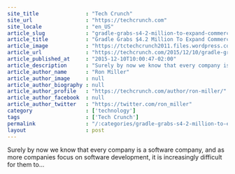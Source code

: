 ```yaml
---
site_title               : "Tech Crunch"
site_url                 : "https://techcrunch.com"
site_locale              : "en_US"
article_slug             : "gradle-grabs-s4-2-million-to-expand-commercial-company-around-open-source-build-system"
article_title            : "Gradle Grabs $4.2 Million To Expand Commercial Company Around Open Source Build System"
article_image            : "https://tctechcrunch2011.files.wordpress.com/2015/12/shutterstock_172084607.jpg?w=764&h=400&crop=1"
article_url              : "https://techcrunch.com/2015/12/10/gradle-grabs-4-2-million-to-build-commercial-company-around-open-source-developer-automation-tool/"
article_published_at     : "2015-12-10T10:00:47-02:00"
article_description      : "Surely by now we know that every company is a software company, and as more companies focus on software development, it is increasingly difficult for them to..."
article_author_name      : "Ron Miller"
article_author_image     : null
article_author_biography : null
article_author_profile   : "https://techcrunch.com/author/ron-miller/"
article_author_facebook  : null
article_author_twitter   : "https://twitter.com/ron_miller"
category                 : ['technology']
tags                     : ['Tech Crunch']
permalink                : "/:categories/gradle-grabs-s4-2-million-to-expand-commercial-company-around-open-source-build-system/"
layout                   : post
---
```


Surely by now we know that every company is a software company, and as more companies focus on software development, it is increasingly difficult for them to...

